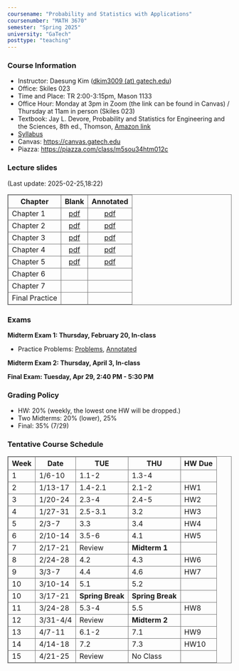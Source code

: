 ```yaml
---
coursename: "Probability and Statistics with Applications"
coursenumber: "MATH 3670"
semester: "Spring 2025"
university: "GaTech"
posttype: "teaching"
---
```


### Course Information
- Instructor: Daesung Kim ([dkim3009 (at) gatech.edu](mailto:dkim3009@gatech.edu))
- Office: Skiles 023
- Time and Place: TR 2:00-3:15pm, Mason	1133 
- Office Hour: Monday at 3pm in Zoom (the link can be found in Canvas) / Thursday at 11am in person (Skiles 023)
- Textbook: Jay L. Devore, Probability and Statistics for Engineering and the Sciences, 8th ed., Thomson, [Amazon link](https://www.amazon.com/Probability-Statistics-Engineering-Sciences-Devore/dp/0538733527)
- [Syllabus](m3670-syllabus.pdf)
- Canvas: https://canvas.gatech.edu
- Piazza: https://piazza.com/class/m5sou34htm012c

### Lecture slides
(Last update: 2025-02-25,18:22)

| Chapter        | Blank                       | Annotated             |
| -              | :-:                         | :-:                   |
| Chapter 1      | [pdf](m3670-lec1-blank.pdf) | [pdf](m3670-lec1.pdf) |
| Chapter 2      | [pdf](m3670-lec2-blank.pdf) | [pdf](m3670-lec2.pdf) |
| Chapter 3      | [pdf](m3670-lec3-blank.pdf) | [pdf](m3670-lec3.pdf) |
| Chapter 4      | [pdf](m3670-lec4-blank.pdf) | [pdf](m3670-lec4.pdf) |
| Chapter 5      | [pdf](m3670-lec5-blank.pdf) | [pdf](m3670-lec5.pdf) |
| Chapter 6      |                             |                       |
| Chapter 7      |                             |                       |
| Final Practice |                             |                       |

### Exams
**Midterm Exam 1: Thursday, February 20, In-class**

- Practice Problems: [Problems](m3670-exam1-practice.pdf), [Annotated](m3670-exam1-practice-ann.pdf)

**Midterm Exam 2: Thursday, April 3, In-class**

**Final Exam: Tuesday, Apr 29, 2:40 PM - 5:30 PM**


### Grading Policy

- HW: 20% (weekly, the lowest one HW will be dropped.)
- Two Midterms: 20% (lower), 25% 
- Final: 35% (7/29)

### Tentative Course Schedule

| Week | Date     | TUE              | THU              | HW Due |
| ---  | ---      | ---              | ---              | ---    |
| 1    | 1/6-10   | 1.1-2            | 1.3-4            |        |
| 2    | 1/13-17  | 1.4-2.1          | 2.1-2            | HW1    |
| 3    | 1/20-24  | 2.3-4            | 2.4-5            | HW2    |
| 4    | 1/27-31  | 2.5-3.1          | 3.2              | HW3    |
| 5    | 2/3-7    | 3.3              | 3.4              | HW4    |
| 6    | 2/10-14  | 3.5-6            | 4.1              | HW5    |
| 7    | 2/17-21  | Review           | **Midterm 1**    |        |
| 8    | 2/24-28  | 4.2              | 4.3              | HW6    |
| 9    | 3/3-7    | 4.4              | 4.6              | HW7    |
| 10   | 3/10-14  | 5.1              | 5.2              |        |
| 10   | 3/17-21  | **Spring Break** | **Spring Break** |        |
| 11   | 3/24-28  | 5.3-4            | 5.5              | HW8    |
| 12   | 3/31-4/4 | Review           | **Midterm 2**    |        |
| 13   | 4/7-11   | 6.1-2            | 7.1              | HW9    |
| 14   | 4/14-18  | 7.2              | 7.3              | HW10   |
| 15   | 4/21-25  | Review           | No Class         |        |


<style>
table, th, td {
  border: 1px solid #777;
  border-collapse: collapse;
}
</style>

